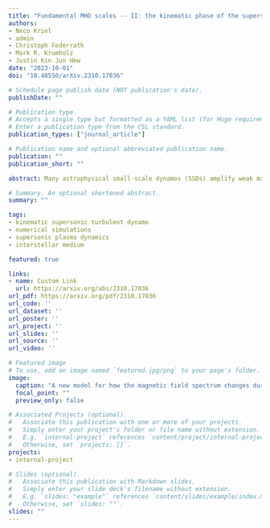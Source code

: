 ```yaml
---
title: "Fundamental MHD scales -- II: the kinematic phase of the supersonic small-scale dynamo"
authors:
- Neco Kriel
- admin
- Christoph Federrath
- Mark R. Krumholz
- Justin Kin Jun Hew
date: "2023-10-01"
doi: "10.48550/arXiv.2310.17036"

# Schedule page publish date (NOT publication's date).
publishDate: ""

# Publication type.
# Accepts a single type but formatted as a YAML list (for Hugo requirements).
# Enter a publication type from the CSL standard.
publication_types: ["journal_article"]

# Publication name and optional abbreviated publication name.
publication: ""
publication_short: ""

abstract: Many astrophysical small-scale dynamos (SSDs) amplify weak magnetic fields via highly compressible, supersonic turbulence, but most established SSD theories have only considered incompressible flows. To address this gap, we perform viscoresistive SSD simulations across a range of sonic Mach numbers ( M ), hydrodynamic Reynolds numbers ( Re ), and magnetic Prandtl numbers ( Pm ), focusing on the exponential growth phase. From these simulations, we develop robust measurements of the kinetic and magnetic energy dissipation scales ( ℓν  and  ℓη , respectively), and show that  ℓν/ℓη∼Pm1/2  is a universal feature of turbulent ( Re≥Recrit≈100 ),  Pm≥1  SSDs, regardless of  M . We also measure the scale of maximum magnetic field strength ( ℓp ), where we confirm that incompressible SSDs (where either  M≤1  or  Re<Recrit ) concentrate magnetic energy at  ℓp∼ℓη  with inversely correlated field strength and curvature. By contrast, for compressible SSDs (where  M>1  and Re≥Recrit ), shocks concentrate magnetic energy in large, overdense, coherent structures with ℓp∼(ℓturb/ℓshock)1/3ℓη≫ℓη , where  ℓshock  is the characteristic shock width, and  ℓturb  is the outer scale of the turbulent field. When  Pm<Re2/3 , the shift of  ℓp  (from the incompressible to compressible flow regime) is large enough to move the peak magnetic energy scale out of the subviscous range, and the plasma converges on a hierarchy of scales --  ℓturb>ℓp>ℓshock>ℓν>ℓη . In the compressible flow regime, more broadly, we also find that magnetic field-line curvature becomes nearly independent of the field strength, not because the field geometry has changed, but instead the field becomes locally amplified through flux-frozen compression by shocks. These results have implications for various astrophysical plasma environments in the early Universe, and cosmic ray transport models in the interstellar medium.

# Summary. An optional shortened abstract.
summary: ""

tags:
- kinematic supersonic turbulent dynamo
- numerical simulations
- supersonic plasma dynamics
- interstellar medium

featured: true

links:
- name: Custom Link
  url: https://arxiv.org/abs/2310.17036
url_pdf: https://arxiv.org/pdf/2310.17036
url_code: ''
url_dataset: ''
url_poster: ''
url_project: ''
url_slides: ''
url_source: ''
url_video: ''

# Featured image
# To use, add an image named `featured.jpg/png` to your page's folder. 
image:
  caption: "A new model for how the magnetic field spectrum changes during the kinematic stage of the small-scale dynamo."
  focal_point: ""
  preview_only: false

# Associated Projects (optional).
#   Associate this publication with one or more of your projects.
#   Simply enter your project's folder or file name without extension.
#   E.g. `internal-project` references `content/project/internal-project/index.md`.
#   Otherwise, set `projects: []`.
projects:
- internal-project

# Slides (optional).
#   Associate this publication with Markdown slides.
#   Simply enter your slide deck's filename without extension.
#   E.g. `slides: "example"` references `content/slides/example/index.md`.
#   Otherwise, set `slides: ""`.
slides: ""
---
```


<!-- This work is driven by the results in my [previous paper](/publication/conference-paper/) on LLMs.

{{% callout note %}}
Create your slides in Markdown - click the *Slides* button to check out the example.
{{% /callout %}}

Add the publication's **full text** or **supplementary notes** here. You can use rich formatting such as including [code, math, and images](https://docs.hugoblox.com/content/writing-markdown-latex/). -->

